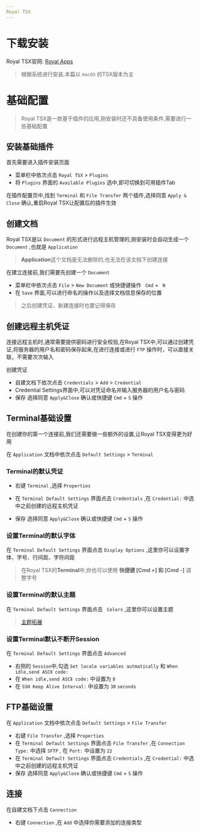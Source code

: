 ```yaml
---
Royal TSX
---
```


# 下载安装

Royal TSX官网: [Royal Apps](https://www.royalapps.com/ts/mac/features)

> 根据系统进行安装,本篇以 `macOS` 的TSX版本为主

# 基础配置

> Royal TSX是一款基于插件的应用,刚安装时还不具备使用条件,需要进行一些基础配置

## 安装基础插件

首先需要进入插件安装页面

* 菜单栏中依次点击 `Royal TSX` > `Plugins`
* 将 `Plugins` 界面的 `Available Plugins` 选中,即可切换到可用插件Tab

在插件配置页中,找到 `Terminal` 和 `File Transfer` 两个插件,选择同意 `Apply & Close` 确认,重启Royal TSX让配置后的插件生效

## 创建文档

Royal TSX是以 `Document` 的形式进行远程主机管理的,刚安装时会自动生成一个 `Document` ,也就是 `Application` 

> **Application**这个文档是无法删除的,也无法在该文档下创建连接

在建立连接前,我们需要先创建一个 `Document` 

* 菜单栏中依次点击 `File` > `New Document` 或快捷键操作 ` Cmd` + ` N`
* 在 `Save` 界面,可以进行命名的操作以及选择文档信息保存的位置

> 之后创建凭证、新建连接时也要记得保存

## 创建远程主机凭证

连接远程主机时,通常需要提供密码进行安全校验,在Royal TSX中,可以通过创建凭证,将服务器的用户名和密码保存起来,在进行连接或进行 `FTP` 操作时，可以直接关联，不需要次次输入

创建凭证

* 自建文档下依次点击 `Credentials` > `Add` > `Credential` 
* Credential Settings界面中,可以对凭证命名并输入服务器的用户名与密码
* 保存 选择同意 `Apply&Close` 确认或快捷键  `Cmd` + `S` 操作

## Terminal基础设置

在创建你的第一个连接前,我们还需要做一些额外的设置,让Royal TSX变得更为好用

在 `Application` 文档中依次点击 `Default Settings` > `Terminal` 

### Terminal的默认凭证

* 右键 `Terminal` ,选择 `Properties` 

* 在 `Terminal Default Settings` 界面点击 `Credentials` ,在 `Credential:` 中选中之前创建的远程主机凭证
* 保存 选择同意 `Apply&Close` 确认或快捷键  `Cmd` + `S` 操作

### 设置Terminal的默认字体

在 `Terminal Default Settings` 界面点击 `Display Options` ,这里你可以设置字体、字号、行间距、字符间距

> 在Royal TSX的**Terminal**中,你也可以使用 **快捷键 [Cmd +] 和 [Cmd -]** 调整字号

### 设置Terminal的默认主题

在 `Terminal Default Settings` 界面点击 ` Colors` ,这里你可以设置主题

> [主题拓展](https://iterm2colorschemes.com)

### 设置Terminal默认不断开Session

在 `Terminal Default Settings` 界面点击 `Advanced` 

* 右侧的 `Session`中,勾选 `Set locale variables autmatically` 和 `When idle,send ASCⅡ code:`
* 在 `When idle,send ASCⅡ code:` 中设置为 `0`
* 在 `SSH Keep Alive Interval:` 中设置为 `30` `seconds`

## FTP基础设置

在 `Application` 文档中依次点击 `Default Settings` > `File Transfer` 

* 右键 `File Transfer` ,选择 `Properties` 
* 在 `Terminal Default Settings` 界面点击 `File Transfer` ,在 `Connection Type:` 中选择 `SFTP` , 在 `Port:` 中设置为 `22`
* 在 `Terminal Default Settings` 界面点击 `Credentials` ,在 `Credential:` 中选中之前创建的远程主机凭证
* 保存 选择同意 `Apply&Close` 确认或快捷键  `Cmd` + `S` 操作

## 连接

在自建文档下点击 `Connection`

* 右键 `Connection` ,在 `Add` 中选择你需要添加的连接类型
